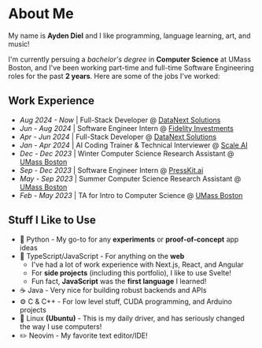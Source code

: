 # About Me

My name is **Ayden Diel** and I like programming, language learning, art, and music!

I'm currently persuing a _bachelor's degree_ in **Computer Science** at <span class="tag">UMass Boston</span>, and I've been working part-time and full-time Software Engineering roles for the past **2 years**. Here are some of the jobs I've worked:

## Work Experience
- _Aug 2024 - Now_ | Full-Stack Developer @ <span class="tag datanext"><a href="https://datanextsolutions.com/">DataNext Solutions</a></span>
- _Jun - Aug 2024_ | Software Engineer Intern @ <span class="tag fidelity"><a href="https://www.fidelity.com/">Fidelity Investments</a></span>
- _Apr - Jun 2024_ | Full-Stack Developer @ <span class="tag datanext"><a href="https://datanextsolutions.com/">DataNext Solutions</a></span>
- _Jan - Apr 2024_ | AI Coding Trainer & Technical Interviewer @ <span class="tag scaleai"><a href="https://scale.com/">Scale AI</a></span>
- _Dec - Dec 2023_ | Winter Computer Science Research Assistant @ <span class="tag umb"><a href="https://cs.umb.edu/">UMass Boston</a></span>
- _Sep - Dec 2023_ | Software Engineer Intern @ <span class="tag presskit"><a href="https://www.presskit.ai/">PressKit.ai</a></span>
- _May - Sep 2023_ | Summer Computer Science Research Assistant @ <span class="tag umb"><a href="https://cs.umb.edu/">UMass Boston</a></span>
- _Feb - May 2023_ | TA for Intro to Computer Science @ <span class="tag umb"><a href="https://cs.umb.edu/">UMass Boston</a></span>

## Stuff I Like to Use
- 🐍 <span class="tag">Python</span> - My go-to for any **experiments** or **proof-of-concept** app ideas
- 📜 <span class="tag">TypeScript/JavaScript</span> - For anything on the **web**
	- I've had a lot of work experience with <span class="tag">Next.js</span>, <span class="tag">React</span>, and <span class="tag">Angular</span>
    - For **side projects** (including this portfolio), I like to use <span class="tag">Svelte</span>!
	- Fun fact, **JavaScript** was the **first language** I learned!
- ☕ <span class="tag">Java</span> - Very nice for building robust backends and APIs
- ⚙️ <span class="tag">C & C++</span> - For low level stuff, <span class="tag">CUDA</span> programming, and Arduino projects
- 🐧 <span class="tag">Linux</span> **(Ubuntu)** - This is my daily driver, and has seriously changed the way I use computers!
- ✏️ <span class="tag">Neovim</span> - My favorite text editor/IDE!
